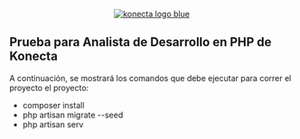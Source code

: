 <p align="center"><a href="https://laravel.com" target="_blank"><img
                    src="https://uploads-ssl.webflow.com/62163e8c328ad285342080f0/621642b049155333353ec220_logo.svg"
                    loading="lazy" alt="konecta logo blue" class="brand_logo"></a></p>



## Prueba para Analista de Desarrollo en PHP de Konecta

A continuación, se mostrará los comandos que debe ejecutar para correr el proyecto el proyecto:

- composer install
- php artisan migrate --seed
- php artisan serv
